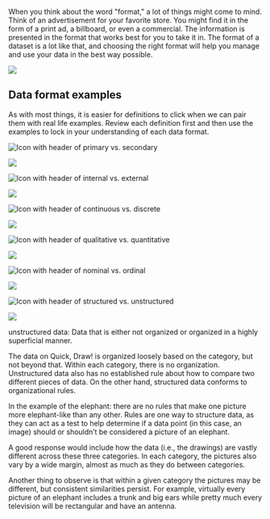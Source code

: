 
When you think about the word "format," a lot of things might come to mind. Think of an advertisement for your favorite store. You might find it in the form of a print ad, a billboard, or even a commercial. The information is presented in the format that works best for you to take it in. The format of a dataset is a lot like that, and choosing the right format will help you manage and use your data in the best way possible.

![](https://d3c33hcgiwev3.cloudfront.net/imageAssetProxy.v1/EV5bder4TWueW3Xq-F1rAw_f813f94f7fc34c4f9a57b085544b36f1_C3M1L2R1.png?expiry=1628121600000&hmac=m5Hl8p1nwPFxcPCDMmnO36jEVrlIBkrZsTjVZkceTpc)

## Data format examples

As with most things, it is easier for definitions to click when we can pair them with real life examples. Review each definition first and then use the examples to lock in your understanding of each data format.

![Icon with header of primary vs. secondary](https://d3c33hcgiwev3.cloudfront.net/imageAssetProxy.v1/ifEfO0z-RkGxHztM_iZBRg_07768c34e01e4fc2a93dfa9d9cd5e614_Screen-Shot-2021-01-08-at-2.47.37-PM.png?expiry=1628121600000&hmac=iIYzD1p4jHF16O3VfUTbszlKkWpExZsdTpC-fQgcGUA)

![](https://i.imgur.com/idLnILR.png)

![Icon with header of internal vs. external](https://d3c33hcgiwev3.cloudfront.net/imageAssetProxy.v1/RNZnrZ-jSmKWZ62fo5piaw_c66ab2f970114fb3a53535639dd1519a_Screen-Shot-2021-01-08-at-2.34.17-PM.png?expiry=1628121600000&hmac=CpFVCXp4a2U7fBO5IAgqHv71fKWiy9K7vz_N7N7OFbs)

![](https://i.imgur.com/eN9gvJc.png)

![Icon with header of continuous vs. discrete](https://d3c33hcgiwev3.cloudfront.net/imageAssetProxy.v1/kuniHwd-Smyp4h8HfqpsoA_b6e0575dd964430588ef47c54492bfc6_Screen-Shot-2021-01-08-at-2.34.28-PM.png?expiry=1628121600000&hmac=PuPyqZGkS3ckNxasybfbR8hZ_km5N9G9zxndeX04F-8)

![](https://i.imgur.com/wDNw3R9.png)

![Icon with header of qualitative vs. quantitative ](https://d3c33hcgiwev3.cloudfront.net/imageAssetProxy.v1/55R5ehYkRE6UeXoWJOROSQ_1ddf2f94895f4dd1beaefee843c4ddf2_Screen-Shot-2021-01-08-at-2.34.41-PM.png?expiry=1628121600000&hmac=AQEhUQ3P4mVjv1xnnbdoo9kIxl7hDpfjWcRY_HaZ2VI)

![](https://i.imgur.com/N7VCNJu.png)

![Icon with header of nominal vs. ordinal](https://d3c33hcgiwev3.cloudfront.net/imageAssetProxy.v1/t6Q5PxMiT8CkOT8TIv_AmQ_83ca376a87fb43b18488b1d9a5b160b8_Screen-Shot-2021-01-08-at-2.34.49-PM.png?expiry=1628121600000&hmac=8f3yrshofbfqAeQjmtCsLlyJ3e_5TOyNuimgz62Jdfg)

![](https://i.imgur.com/kB3nJ3a.png)

![Icon with header of structured vs. unstructured](https://d3c33hcgiwev3.cloudfront.net/imageAssetProxy.v1/8F4tIN1WR1ieLSDdVtdYNw_e48de072de81458e95dcd35195376976_Screen-Shot-2021-01-08-at-2.35.00-PM.png?expiry=1628121600000&hmac=GpcjwSZc9LuiW0uqYzIWddz_mtSh5Hm3Sgv-xIr_g2Q)

![](https://i.imgur.com/HlcVbG7.png)

unstructured data: Data that is either not organized or organized in a highly superficial manner.

The data on Quick, Draw! is organized loosely based on the category, but not beyond that. Within each category, there is no organization. Unstructured data also has no established rule about how to compare two different pieces of data. On the other hand, structured data conforms to organizational rules.

In the example of the elephant: there are no rules that make one picture more elephant-like than any other. Rules are one way to structure data, as they can act as a test to help determine if a data point (in this case, an image) should or shouldn’t be considered a picture of an elephant.

A good response would include how the data (i.e., the drawings) are vastly different across these three categories. In each category, the pictures also vary by a wide margin, almost as much as they do between categories.

Another thing to observe is that within a given category the pictures may be different, but consistent similarities persist. For example, virtually every picture of an elephant includes a trunk and big ears while pretty much every television will be rectangular and have an antenna.